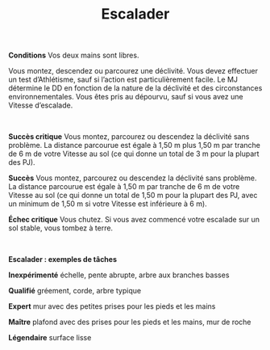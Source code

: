 ﻿---
# ATTENTION : Ne modifiez pas ce fichier
# Ce fichier est généré automatiquement par un script d'après les données du module Foundry VTT officiel et de sa traduction
title: Escalader
titleEn: Climb
id: pprgrYQ1QnIDGZiy
group: actions
---
<p><strong>Conditions</strong> Vos deux mains sont libres.</p><p>Vous montez, descendez ou parcourez une déclivité. Vous devez effectuer un test d’Athlétisme, sauf si l’action est particulièrement facile. Le MJ détermine le DD en fonction de la nature de la déclivité et des circonstances environnementales. Vous êtes pris au dépourvu, sauf si vous avez une Vitesse d’escalade.</p><p>&nbsp;</p><p><strong>Succès critique</strong> Vous montez, parcourez ou descendez la déclivité sans problème. La distance parcourue est égale à 1,50 m plus 1,50 m par tranche de 6 m de votre Vitesse au sol (ce qui donne un total de 3 m pour la plupart des PJ).</p><p><strong>Succès</strong> Vous montez, parcourez ou descendez la déclivité sans problème. La distance parcourue est égale à 1,50 m par tranche de 6 m de votre Vitesse au sol (ce qui donne un total de 1,50 m pour la plupart des PJ, avec un minimum de 1,50 m si votre Vitesse est inférieure à 6 m).</p><p><strong>Échec critique</strong> Vous chutez. Si vous avez commencé votre escalade sur un sol stable, vous tombez à terre.</p><p>&nbsp;</p><p><strong>Escalader : exemples de tâches</strong></p><p><strong>Inexpérimenté</strong> échelle, pente abrupte, arbre aux branches basses</p><p><strong>Qualifié</strong> gréement, corde, arbre typique</p><p><strong>Expert</strong> mur avec des petites prises pour les pieds et les mains</p><p><strong>Maître</strong> plafond avec des prises pour les pieds et les mains, mur de roche</p><p><strong>Légendaire</strong> surface lisse</p>
